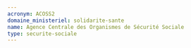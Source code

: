 ```yaml
---
acronym: ACOSS2
domaine_ministeriel: solidarite-sante
name: Agence Centrale des Organismes de Sécurité Sociale
type: securite-sociale
---
```

